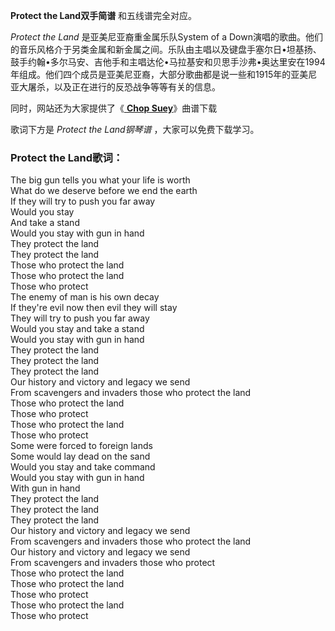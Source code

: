 

**Protect the Land双手简谱** 和五线谱完全对应。

_Protect the Land_ 是亚美尼亚裔重金属乐队System of a
Down演唱的歌曲。他们的音乐风格介于另类金属和新金属之间。乐队由主唱以及键盘手塞尔日•坦基扬、鼓手约翰•多尔马安、吉他手和主唱达伦•马拉基安和贝思手沙弗•奥达里安在1994年组成。他们四个成员是亚美尼亚裔，大部分歌曲都是说一些和1915年的亚美尼亚大屠杀，以及正在进行的反恐战争等等有关的信息。

同时，网站还为大家提供了《[ **Chop Suey**](Music-6512-Chop-Suey-System-of-a-Down.html "Chop
Suey")》曲谱下载

歌词下方是 _Protect the Land钢琴谱_ ，大家可以免费下载学习。

### Protect the Land歌词：

The big gun tells you what your life is worth  
What do we deserve before we end the earth  
If they will try to push you far away  
Would you stay  
And take a stand  
Would you stay with gun in hand  
They protect the land  
They protect the land  
Those who protect the land  
Those who protect the land  
Those who protect  
The enemy of man is his own decay  
If they&apos;re evil now then evil they will stay  
They will try to push you far away  
Would you stay and take a stand  
Would you stay with gun in hand  
They protect the land  
They protect the land  
They protect the land  
Our history and victory and legacy we send  
From scavengers and invaders those who protect the land  
Those who protect the land  
Those who protect  
Those who protect the land  
Those who protect  
Some were forced to foreign lands  
Some would lay dead on the sand  
Would you stay and take command  
Would you stay with gun in hand  
With gun in hand  
They protect the land  
They protect the land  
They protect the land  
Our history and victory and legacy we send  
From scavengers and invaders those who protect the land  
Our history and victory and legacy we send  
From scavengers and invaders those who protect  
Those who protect the land  
Those who protect the land  
Those who protect  
Those who protect the land  
Those who protect

